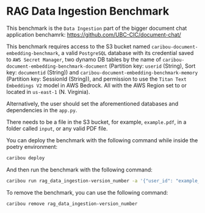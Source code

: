 # RAG Data Ingestion Benchmark

This benchmark is the `Data Ingestion` part of the bigger document chat application 
benchamrk: https://github.com/UBC-CIC/document-chat/

This benchmark requires access to the S3 bucket named `caribou-document-embedding-benchmark`,
a valid `PostgreSQL` database with its credential saved to `AWS Secret Manager`, two dynamo DB 
tables by the name of `caribou-document-embedding-benchmark-document` (Partition key: `userid` (String),
Sort key: `documentid` (String)) and `caribou-document-embedding-benchmark-memory` 
(Partition key: SessionId (String)), and permission to use the `Titan Text Embeddings V2` model in AWS Bedrock. 
All with the AWS Region set to or located in `us-east-1` (N. Virginia).

Alternatively, the user should set the aforementioned databases and dependencies in the `app.py`.

There needs to be a file in the S3 bucket, for example, `example.pdf`, in a folder called `input`,
or any valid PDF file.

You can deploy the benchmark with the following command while inside the poetry environment:

```bash
caribou deploy
```

And then run the benchmark with the following command:

```bash
caribou run rag_data_ingestion-version_number -a '{"user_id": "example_user_1", "file_name": "example.pdf"}'
```

To remove the benchmark, you can use the following command:

```bash
caribou remove rag_data_ingestion-version_number
```

